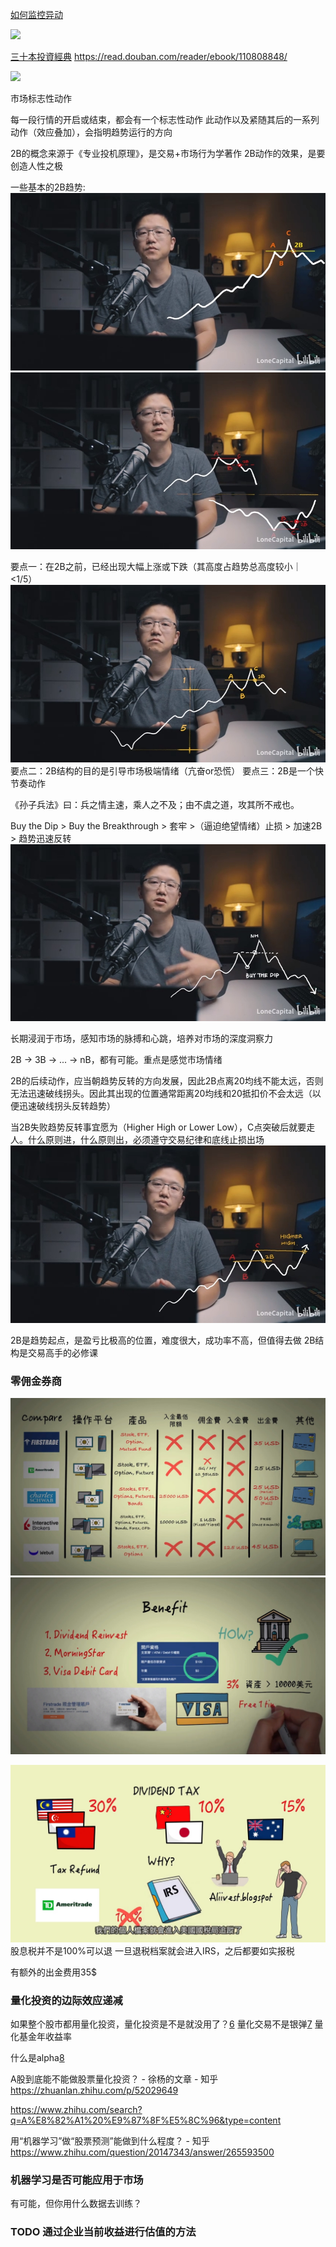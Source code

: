 
[如何监控异动][1]

![](https://postimg.futunn.com/2020012000043501c8f23c85124.png/logo)


[三十本投資經典][2]
https://read.douban.com/reader/ebook/110808848/

![](https://i0.wp.com/lonecapital.com/wp-content/uploads/2017/09/%E4%B9%A6%E5%8D%95.png?resize=429%2C671&ssl=1)

[1]: https://help.futu5.com/faq/topic2874 "如何监控异动"
[2]: https://lonecapital.com/membership/877/


市场标志性动作



每一段行情的开启或结束，都会有一个标志性动作
此动作以及紧随其后的一系列动作（效应叠加），会指明趋势运行的方向

2B的概念来源于《专业投机原理》，是交易+市场行为学著作
2B动作的效果，是要创造人性之极

一些基本的2B趋势:
![](./BV1pk4y127pU_3'25''.jpg)
![](./BV1pk4y127pU_4'2.923''.jpg)

要点一：在2B之前，已经出现大幅上涨或下跌（其高度占趋势总高度较小｜<1/5）
![](./BV1pk4y127pU_6'23.852''.jpg)
要点二：2B结构的目的是引导市场极端情绪（亢奋or恐慌）
要点三：2B是一个快节奏动作

《孙子兵法》曰：兵之情主速，乘人之不及；由不虞之道，攻其所不戒也。

Buy the Dip > Buy the Breakthrough > 套牢 >（逼迫绝望情绪）止损 > 加速2B > 趋势迅速反转
![](./BV1pk4y127pU_9'38.941''.jpg) 

长期浸润于市场，感知市场的脉搏和心跳，培养对市场的深度洞察力

2B -> 3B -> ... -> nB，都有可能。重点是感觉市场情绪

2B的后续动作，应当朝趋势反转的方向发展，因此2B点离20均线不能太远，否则无法迅速破线拐头。因此其出现的位置通常距离20均线和20抵扣价不会太远（以便迅速破线拐头反转趋势）

当2B失败趋势反转事宜愿为（Higher High or Lower Low），C点突破后就要走人。什么原则进，什么原则出，必须遵守交易纪律和底线止损出场
![](./BV1pk4y127pU_12'5.621''.jpg)

2B是趋势起点，是盈亏比极高的位置，难度很大，成功率不高，但值得去做
2B结构是交易高手的必修课

### 零佣金券商
![](./YouTube-7OdsV03Zttg-5'8.629''.jpg)
![](./YouTube-xn76MSyzUBE-7'49.511''.jpg)

![](./YouTube-fkhTt5X4_kQ-8'14.758''.jpg)
股息税并不是100%可以退
一旦退税档案就会进入IRS，之后都要如实报税


有额外的出金费用35$

### 量化投资的边际效应递减
如果整个股市都用量化投资，量化投资是不是就没用了？[6]
量化交易不是银弹[7]
量化基金年收益率

什么是alpha[8]

A股到底能不能做股票量化投资？ - 徐杨的文章 - 知乎
https://zhuanlan.zhihu.com/p/52029649

https://www.zhihu.com/search?q=A%E8%82%A1%20%E9%87%8F%E5%8C%96&type=content

用“机器学习”做“股票预测”能做到什么程度？ - 知乎
https://www.zhihu.com/question/20147343/answer/265593500

### 机器学习是否可能应用于市场
有可能，但你用什么数据去训练？


### TODO 通过企业当前收益进行估值的方法


[1]: http://hk.cmbc.com.cn/home/notice/2020/08/1201757293771903.htm
[2]: https://www.firstrade.com/content/zh-cn/pricing/ "FIRSTRADE收费"
[3]: https://invest.firstrade.com/cgi-bin/main#/content/customerservice/pricing/
[3.1]: firstrade.com/content/en-us/customerservice/faqs "FIRSTRADE FAQ"
[4]: https://www.firstrade.com/content/zh-cn/promos/freeacat
[5]: https://coderschool.cn/3337.html "香港支付宝支持转数快充值"
[6]: https://www.zhihu.com/question/373173440/answer/1030287067
[7]: https://zhuanlan.zhihu.com/p/25719525 "给正在从事量化交易、准备从量化交易的人一些忠告 - 大圣股评的文章 - 知乎"

[8]: https://www.investopedia.com/terms/a/alpha.asp